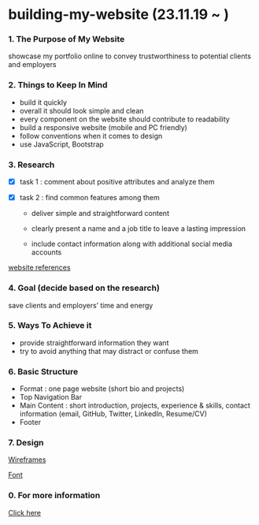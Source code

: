 # building-my-website (23.11.19 ~ )

### 1. The Purpose of My Website

showcase my portfolio online to convey trustworthiness to potential clients and employers

### 2. Things to Keep In Mind

- build it quickly
- overall it should look simple and clean
- every component on the website should contribute to readability
- build a responsive website (mobile and PC friendly)
- follow conventions when it comes to design
- use JavaScript, Bootstrap

### 3. Research

- [x] task 1 : comment about positive attributes and analyze them
- [x] task 2 : find common features among them

  - deliver simple and straightforward content

  - clearly present a name and a job title to leave a lasting impression

  - include contact information along with additional social media accounts

[website references](https://www.notion.so/acc55cd3c11a4465ab3cdc4d7b07ca33?pvs=21)

### 4. Goal (decide based on the research)

save clients and employers’ time and energy

### 5. Ways To Achieve it

- provide straightforward information they want
- try to avoid anything that may distract or confuse them

### 6. Basic Structure

- Format : one page website (short bio and projects)
- Top Navigation Bar
- Main Content : short introduction, projects, experience & skills, contact information (email, GitHub, Twitter, LinkedIn, Resume/CV)
- Footer

### 7. Design

[Wireframes](https://www.figma.com/file/za1bvih6URpOuLs41AKglP/building-website-project?type=design&node-id=0%3A1&mode=design&t=XXpSfkv6Mu2MdnaG-1)

[Font](https://rsms.me/inter/)

### 0. For more information

[Click here](https://copper-snail-e31.notion.site/Building-My-Very-First-Website-23-11-19-12-20-4f2ccf19ba64400eac9319349b9f4dbc?pvs=4)
